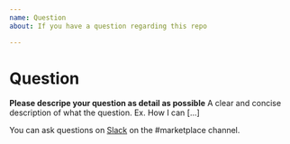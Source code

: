 ```yaml
---
name: Question
about: If you have a question regarding this repo

---
```


# Question

**Please descripe your question as detail as possible**
A clear and concise description of what the question. Ex. How I can [...]

You can ask questions on [Slack](https://applicaster.slack.com) on the #marketplace channel.